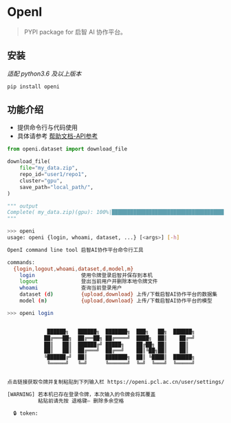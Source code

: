 # OpenI

> PYPI package for 启智 AI 协作平台。

## 安装

_适配 python3.6 及以上版本_

```bash
pip install openi
```

## 功能介绍

- 提供命令行与代码使用
- 具体请参考 [帮助文档-API参考](https://openi.pcl.ac.cn/docs/index.html#/api/intro)

```python
from openi.dataset import download_file

download_file(
    file="my_data.zip",
    repo_id="user1/repo1",
    cluster="gpu",
    save_path="local_path/",
)

""" output
Complete( my_data.zip)(gpu): 100%|██████████████████████████████████████████| 22.0MB/22.0MB [00:01<00:00, 15.9MB/s]
"""
```

```bash
>>> openi
usage: openi {login, whoami, dataset, ...} [<args>] [-h]

OpenI command line tool 启智AI协作平台命令行工具

commands:
  {login,logout,whoami,dataset,d,model,m}
    login               使用令牌登录启智并保存到本机
    logout              登出当前用户并删除本地令牌文件
    whoami              查询当前登录用户
    dataset (d)         {upload,download} 上传/下载启智AI协作平台的数据集
    model (m)           {upload,download} 上传/下载启智AI协作平台的模型
```

```bash
>>> openi login


             ██████╗   ██████╗  ███████╗  ███╗   ██╗  ██████╗
            ██╔═══██╗  ██╔══██╗ ██╔════╝  ████╗  ██║    ██╔═╝
            ██║   ██║  ██████╔╝ █████╗    ██╔██╗ ██║    ██║
            ██║   ██║  ██╔═══╝  ██╔══╝    ██║╚██╗██║    ██║
            ╚██████╔╝  ██║      ███████╗  ██║ ╚████║  ██████╗
             ╚═════╝   ╚═╝      ╚══════╝  ╚═╝  ╚═══╝  ╚═════╝


点击链接获取令牌并复制粘贴到下列输入栏 https://openi.pcl.ac.cn/user/settings/applications

[WARNING] 若本机已存在登录令牌，本次输入的令牌会将其覆盖
          粘贴前请先按 退格键⇦ 删除多余空格

  🔒 token:

```
